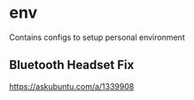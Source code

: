# env
Contains configs to setup personal environment


## Bluetooth Headset Fix

https://askubuntu.com/a/1339908
